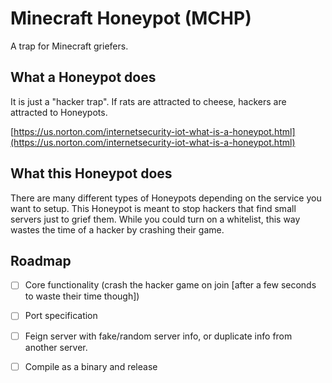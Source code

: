 # Minecraft Honeypot (MCHP)
A trap for Minecraft griefers.
## What a Honeypot does
It is just a "hacker trap". If rats are attracted to cheese, hackers are attracted to Honeypots.

[https://us.norton.com/internetsecurity-iot-what-is-a-honeypot.html](https://us.norton.com/internetsecurity-iot-what-is-a-honeypot.html)
## What this Honeypot does
There are many different types of Honeypots depending on the service you want to setup. This Honeypot is meant to stop hackers that find small servers just to grief them. 
While you could turn on a whitelist, this way wastes the time of a hacker by crashing their game.
## Roadmap
- [ ] Core functionality (crash the hacker game on join \[after a few seconds to waste their time though\])
- [ ] Port specification
- [ ] Feign server with fake/random server info, or duplicate info from another server.
- [ ] Compile as a binary and release


